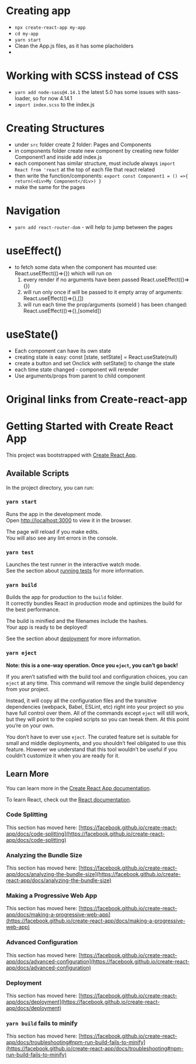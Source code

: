 # Creating app
  - `npx create-react-app my-app`
  - `cd my-app`
  - `yarn start`
  - Clean the App.js files, as it has some placholders
  - 
# Working with SCSS instead of CSS
  - `yarn add node-sass@4.14.1` the latest 5.0 has some issues with sass-loader, so for now 4.14.1
  -  `import index.scss` to the index.js

# Creating Structures
  - under `src` folder create 2 folder: Pages and Components
  - in components folder create new component by creating new folder Component1 and inside add index.js
  - each component has similar structure, must include always `import React from 'react` at the top of each file that react related
  - then write the function/components:
    `export const Component1 = () =>{
      return(<div>My Component</div>)
    }`
  - make the same for the pages

# Navigation
  - `yarn add react-router-dom` - will help to jump between the pages

# useEffect()
- to fetch some data when the component has mounted use: React.useEffect(()=>{}) which will run on 
  1. every render if no arguments have been passed React.useEffect(()=>{}) 
  2. will run only once if will be passed to it empty array of arguments: React.useEffect(()=>{},[])
  3. will run each time the prop/arguments (someId ) has been changed: React.useEffect(()=>{},[someId])

# useState()
  - Each component can have its own state
  - creating state is easy: const [state, setState] = React.useState(null)
  - create a button and set Onclick with setState() to change the state
  - each time state changed - component will rerender
  - Use arguments/props from parent to child component <Componet items={someItems} />



# Original links from Create-react-app

# Getting Started with Create React App

This project was bootstrapped with [Create React App](https://github.com/facebook/create-react-app).

## Available Scripts

In the project directory, you can run:

### `yarn start`

Runs the app in the development mode.\
Open [http://localhost:3000](http://localhost:3000) to view it in the browser.

The page will reload if you make edits.\
You will also see any lint errors in the console.

### `yarn test`

Launches the test runner in the interactive watch mode.\
See the section about [running tests](https://facebook.github.io/create-react-app/docs/running-tests) for more information.

### `yarn build`

Builds the app for production to the `build` folder.\
It correctly bundles React in production mode and optimizes the build for the best performance.

The build is minified and the filenames include the hashes.\
Your app is ready to be deployed!

See the section about [deployment](https://facebook.github.io/create-react-app/docs/deployment) for more information.

### `yarn eject`

**Note: this is a one-way operation. Once you `eject`, you can’t go back!**

If you aren’t satisfied with the build tool and configuration choices, you can `eject` at any time. This command will remove the single build dependency from your project.

Instead, it will copy all the configuration files and the transitive dependencies (webpack, Babel, ESLint, etc) right into your project so you have full control over them. All of the commands except `eject` will still work, but they will point to the copied scripts so you can tweak them. At this point you’re on your own.

You don’t have to ever use `eject`. The curated feature set is suitable for small and middle deployments, and you shouldn’t feel obligated to use this feature. However we understand that this tool wouldn’t be useful if you couldn’t customize it when you are ready for it.

## Learn More

You can learn more in the [Create React App documentation](https://facebook.github.io/create-react-app/docs/getting-started).

To learn React, check out the [React documentation](https://reactjs.org/).

### Code Splitting

This section has moved here: [https://facebook.github.io/create-react-app/docs/code-splitting](https://facebook.github.io/create-react-app/docs/code-splitting)

### Analyzing the Bundle Size

This section has moved here: [https://facebook.github.io/create-react-app/docs/analyzing-the-bundle-size](https://facebook.github.io/create-react-app/docs/analyzing-the-bundle-size)

### Making a Progressive Web App

This section has moved here: [https://facebook.github.io/create-react-app/docs/making-a-progressive-web-app](https://facebook.github.io/create-react-app/docs/making-a-progressive-web-app)

### Advanced Configuration

This section has moved here: [https://facebook.github.io/create-react-app/docs/advanced-configuration](https://facebook.github.io/create-react-app/docs/advanced-configuration)

### Deployment

This section has moved here: [https://facebook.github.io/create-react-app/docs/deployment](https://facebook.github.io/create-react-app/docs/deployment)

### `yarn build` fails to minify

This section has moved here: [https://facebook.github.io/create-react-app/docs/troubleshooting#npm-run-build-fails-to-minify](https://facebook.github.io/create-react-app/docs/troubleshooting#npm-run-build-fails-to-minify)
